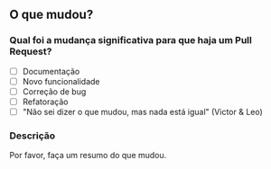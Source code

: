 ## O que mudou?
### Qual foi a mudança significativa para que haja um Pull Request?
- [ ] Documentação
- [ ] Novo funcionalidade
- [ ] Correção de bug 
- [ ] Refatoração
- [ ] "Não sei dizer o que mudou, mas nada está igual" (Victor & Leo)

<!--
Apagar as checkboxes não marcadas. Poluir menos o template.
-->

### Descrição
Por favor, faça um resumo do que mudou.

<!--
Não esqueça de adicionar o link para a(s) issue(s) relacionada (fica no canto direito da tela, em "Develdopment"). Ao fazer isso garante que o PR seja linkado com a issue e que o status da issue seja atualizado automaticamente.
-->